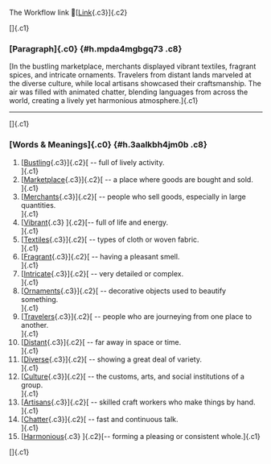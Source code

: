The Workflow link
👏[[Link](https://www.google.com/url?q=http://www.google.com&sa=D&source=editors&ust=1758775834310795&usg=AOvVaw2V8IRFEcHxoGcOfX5GRbgn){.c3}]{.c2}

[]{.c1}

### [Paragraph]{.c0} {#h.mpda4mgbgq73 .c8}

[In the bustling marketplace, merchants displayed vibrant textiles,
fragrant spices, and intricate ornaments. Travelers from distant lands
marveled at the diverse culture, while local artisans showcased their
craftsmanship. The air was filled with animated chatter, blending
languages from across the world, creating a lively yet harmonious
atmosphere.]{.c1}

------------------------------------------------------------------------

[]{.c1}

### [Words & Meanings]{.c0} {#h.3aalkbh4jm0b .c8}

1.  [[Bustling](https://www.google.com/url?q=http://www.google.com&sa=D&source=editors&ust=1758775834311565&usg=AOvVaw2xhqTJAFQ6Ci0u6VCgZwrs){.c3}]{.c2}[ --
    full of lively activity.\
    ]{.c1}
2.  [[Marketplace](https://www.google.com/url?q=http://www.google.com&sa=D&source=editors&ust=1758775834311714&usg=AOvVaw1jddtSF7R0UeD4WobmdMKU){.c3}]{.c2}[ --
    a place where goods are bought and sold.\
    ]{.c1}
3.  [[Merchants](https://www.google.com/url?q=http://www.google.com&sa=D&source=editors&ust=1758775834311849&usg=AOvVaw24q0nTtiA_CZnj2SGBbqmn){.c3}]{.c2}[ --
    people who sell goods, especially in large quantities.\
    ]{.c1}
4.  [[Vibrant](https://www.google.com/url?q=http://www.google.com&sa=D&source=editors&ust=1758775834311983&usg=AOvVaw1UWVr2qPi5bzaVo8rGWPGT){.c3}
    ]{.c2}[-- full of life and energy.\
    ]{.c1}
5.  [[Textiles](https://www.google.com/url?q=http://www.google.com&sa=D&source=editors&ust=1758775834312098&usg=AOvVaw1qFlAhlU4vF5kkQ0STdzi3){.c3}]{.c2}[ --
    types of cloth or woven fabric.\
    ]{.c1}
6.  [[Fragrant](https://www.google.com/url?q=http://www.google.com&sa=D&source=editors&ust=1758775834312216&usg=AOvVaw1ji-lu_j-c3J9za9iG-5wu){.c3}]{.c2}[ --
    having a pleasant smell.\
    ]{.c1}
7.  [[Intricate](https://www.google.com/url?q=http://www.google.com&sa=D&source=editors&ust=1758775834312325&usg=AOvVaw3u2RbmTo_AJyeibsQU0yIn){.c3}]{.c2}[ --
    very detailed or complex.\
    ]{.c1}
8.  [[Ornaments](https://www.google.com/url?q=http://www.google.com&sa=D&source=editors&ust=1758775834312435&usg=AOvVaw1YsfaSEMslGMUi36mSqCfZ){.c3}]{.c2}[ --
    decorative objects used to beautify something.\
    ]{.c1}
9.  [[Travelers](https://www.google.com/url?q=http://www.google.com&sa=D&source=editors&ust=1758775834312565&usg=AOvVaw1r5Wd4rK3OaBXMTrZ3ZNwA){.c3}]{.c2}[ --
    people who are journeying from one place to another.\
    ]{.c1}
10. [[Distant](https://www.google.com/url?q=http://www.google.com&sa=D&source=editors&ust=1758775834312701&usg=AOvVaw13zg9YWrfRaG2Rycptv_r_){.c3}]{.c2}[ --
    far away in space or time.\
    ]{.c1}
11. [[Diverse](https://www.google.com/url?q=http://www.google.com&sa=D&source=editors&ust=1758775834312811&usg=AOvVaw2LZP8y4kGutYg_jf7Pl6ub){.c3}]{.c2}[ --
    showing a great deal of variety.\
    ]{.c1}
12. [[Culture](https://www.google.com/url?q=http://www.google.com&sa=D&source=editors&ust=1758775834312933&usg=AOvVaw2u_KscLo3n6qbXjRWmuBiz){.c3}]{.c2}[ --
    the customs, arts, and social institutions of a group.\
    ]{.c1}
13. [[Artisans](https://www.google.com/url?q=http://www.google.com&sa=D&source=editors&ust=1758775834313077&usg=AOvVaw0f3f99JdWmNvltbDxYDuur){.c3}]{.c2}[ --
    skilled craft workers who make things by hand.\
    ]{.c1}
14. [[Chatter](https://www.google.com/url?q=http://www.google.com&sa=D&source=editors&ust=1758775834313220&usg=AOvVaw3TOIR5xiX8dukLgqxS9ICS){.c3}]{.c2}[ --
    fast and continuous talk.\
    ]{.c1}
15. [[Harmonious](https://www.google.com/url?q=http://www.google.com&sa=D&source=editors&ust=1758775834313337&usg=AOvVaw20_6uLoFQ4bZTYofVonobK){.c3}
    ]{.c2}[-- forming a pleasing or consistent whole.]{.c1}

[]{.c1}
